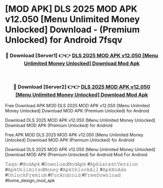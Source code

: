 # [MOD APK] DLS 2025 MOD APK v12.050 [Menu Unlimited Money Unlocked] Download - (Premium Unlocked) for Android 7fsqv



<div align="center">
<h3>🔴 Download [Server1] 👉👉 <a href="https://momento.my/?title=DLS_2025_MOD_APK_v12.050_[Menu_Unlimited_Money_Unlocked]_Download">DLS 2025 MOD APK v12.050 [Menu Unlimited Money Unlocked] Download Mod Apk</a></h3><br>

<h3>🔴 Download [Server2] 👉👉 <a href="https://momento.my/?title=DLS_2025_MOD_APK_v12.050_[Menu_Unlimited_Money_Unlocked]_Download">DLS 2025 MOD APK v12.050 [Menu Unlimited Money Unlocked] Download Mod Apk</a></h3>
</div>



Free Download APK MOD DLS 2025 MOD APK v12.050 [Menu Unlimited Money Unlocked] Download MOD APK (Premium Unlocked) for Android

Download DLS 2025 MOD APK v12.050 [Menu Unlimited Money Unlocked] Download MOD APK (Premium Unlocked) for Android

Free APK MOD DLS 2025 MOD APK v12.050 [Menu Unlimited Money Unlocked] Download MOD APK (Premium Unlocked) for Android

Download DLS 2025 MOD APK v12.050 [Menu Unlimited Money Unlocked] Download MOD APK (Premium Unlocked) for Android Mod For Android

𝚃𝚊𝚐𝚜: #𝙼𝚘𝚍𝙰𝚙𝚔 #𝙳𝚘𝚠𝚗𝚕𝚘𝚊𝚍𝙼𝚘𝚍𝙰𝚙𝚔 #𝙰𝚙𝚔𝙻𝚊𝚝𝚎𝚜𝚝𝚅𝚎𝚛𝚜𝚒𝚘𝚗 #𝙰𝚙𝚔𝚄𝚗𝚕𝚒𝚖𝚒𝚝𝚎𝚍𝙼𝚘𝚗𝚎𝚢 #𝙰𝚙𝚔𝚄𝚗𝚕𝚘𝚌𝚔𝙰𝚕𝚕 #𝙰𝚙𝚔𝙽𝚘𝙰𝚍𝚜 #𝚄𝚗𝚕𝚘𝚌𝚔𝙿𝚛𝚎𝚖𝚒𝚞𝚖 #𝙵𝚘𝚛𝙰𝚗𝚍𝚛𝚘𝚒𝚍 #𝙵𝚛𝚎𝚎𝙳𝚘𝚠𝚗𝚕𝚘𝚊𝚍 #home_design_mod_apk
